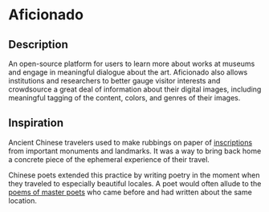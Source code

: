 Aficionado
==========

Description
-----------
An open-source platform for users to learn more about works at museums and engage in meaningful dialogue about the art. Aficionado also allows institutions and researchers to better gauge visitor interests and crowdsource a great deal of information about their digital images, including meaningful tagging of the content, colors, and genres of their images.

Inspiration
-----------
Ancient Chinese travelers used to make rubbings on paper of [inscriptions](http://www.lib.berkeley.edu/EAL/stone/rubbings.html) from important monuments and landmarks.
It was a way to bring back home a concrete piece of the ephemeral experience of their travel. 

Chinese poets extended this practice by writing poetry in the moment when they traveled to especially beautiful locales. A poet would often allude to the [poems of master poets](https://www.britishmuseum.org/explore/highlights/highlight_objects/asia/r/mountain_inscription_rubbing.aspx) who came before and had written about the same location.





